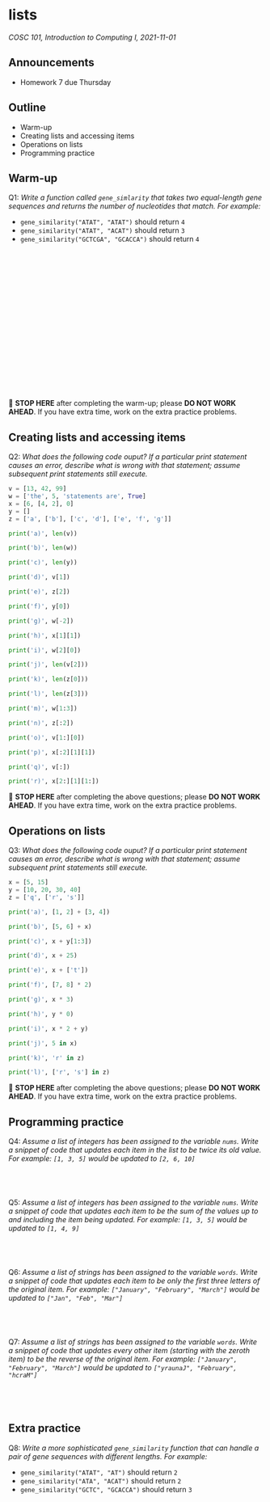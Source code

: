 # lists
_COSC 101, Introduction to Computing I, 2021-11-01_

## Announcements
* Homework 7 due Thursday

## Outline
* Warm-up
* Creating lists and accessing items
* Operations on lists
* Programming practice

## Warm-up
Q1: *Write a function called `gene_simlarity` that takes two equal-length gene sequences and returns the number of nucleotides that match. For example:*

* `gene_similarity("ATAT", "ATAT")` should return `4`
* `gene_similarity("ATAT", "ACAT")` should return `3`
* `gene_similarity("GCTCGA", "GCACCA")` should return `4`

<p style="height:20em;"></p>

🛑 **STOP HERE** after completing the warm-up; please **DO NOT WORK AHEAD**. If you have extra time, work on the extra practice problems.

## Creating lists and accessing items

Q2: *What does the following code ouput? If a particular print statement causes an error, describe what is wrong with that statement; assume subsequent print statements still execute.*


```python
v = [13, 42, 99]
w = ['the', 5, 'statements are', True]
x = [6, [4, 2], 0]
y = []
z = ['a', ['b'], ['c', 'd'], ['e', 'f', 'g']]

print('a)', len(v))

print('b)', len(w))

print('c)', len(y))

print('d)', v[1])

print('e)', z[2])

print('f)', y[0])

```


```python
print('g)', w[-2])

print('h)', x[1][1])

print('i)', w[2][0])

print('j)', len(v[2]))

```


```python
print('k)', len(z[0]))

print('l)', len(z[3]))

print('m)', w[1:3])

print('n)', z[:2])

print('o)', v[1:][0])

print('p)', x[:2][1][1])

print('q)', v[:])

print('r)', x[2:][1][1:])

```

🛑 **STOP HERE** after completing the above questions; please **DO NOT WORK AHEAD**. If you have extra time, work on the extra practice problems.

## Operations on lists

Q3: *What does the following code ouput? If a particular print statement causes an error, describe what is wrong with that statement; assume subsequent print statements still execute.*


```python
x = [5, 15]
y = [10, 20, 30, 40]
z = ['q', ['r', 's']]

print('a)', [1, 2] + [3, 4])

print('b)', [5, 6] + x)

print('c)', x + y[1:3])

print('d)', x + 25)

```


```python
print('e)', x + ['t'])

print('f)', [7, 8] * 2)

print('g)', x * 3)

print('h)', y * 0)

print('i)', x * 2 + y)

print('j)', 5 in x)

print('k)', 'r' in z)

print('l)', ['r', 's'] in z)

```

🛑 **STOP HERE** after completing the above questions; please **DO NOT WORK AHEAD**. If you have extra time, work on the extra practice problems.

## Programming practice
Q4: *Assume a list of integers has been assigned to the variable `nums`. Write a snippet of code that updates each item in the list to be twice its old value. For example: `[1, 3, 5]` would be updated to `[2, 6, 10]`*

```Python





```

Q5: *Assume a list of integers has been assigned to the variable `nums`. Write a snippet of code that updates each item to be the sum of the values up to and including the item being updated. For example: `[1, 3, 5]` would be updated to `[1, 4, 9]`*

```Python





```

Q6: *Assume a list of strings has been assigned to the variable `words`. Write a snippet of code that updates each item to be only the first three letters of the original item. For example: `["January", "February", "March"]` would be updated to `["Jan", "Feb", "Mar"]`*

```Python





```

Q7: *Assume a list of strings has been assigned to the variable `words`. Write a snippet of code that updates every other item (starting with the zeroth item) to be the reverse of the original item. For example: `["January", "February", "March"]` would be updated to `["yraunaJ", "February", "hcraM"]`*

```Python





```

## Extra practice
Q8: *Write a more sophisticated `gene_similarity` function that can handle a pair of gene sequences with different lengths. For example:*

* `gene_similarity("ATAT", "AT")` should return `2`
* `gene_similarity("ATA", "ACAT")` should return `2`
* `gene_similarity("GCTC", "GCACCA")` should return `3`

<p style="height:18em;"></p>


```python

```

